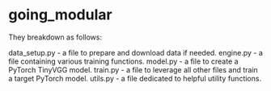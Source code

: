 # going_modular

They breakdown as follows:

data_setup.py - a file to prepare and download data if needed.
engine.py - a file containing various training functions.
model.py - a file to create a PyTorch TinyVGG model.
train.py - a file to leverage all other files and train a target PyTorch model.
utils.py - a file dedicated to helpful utility functions.